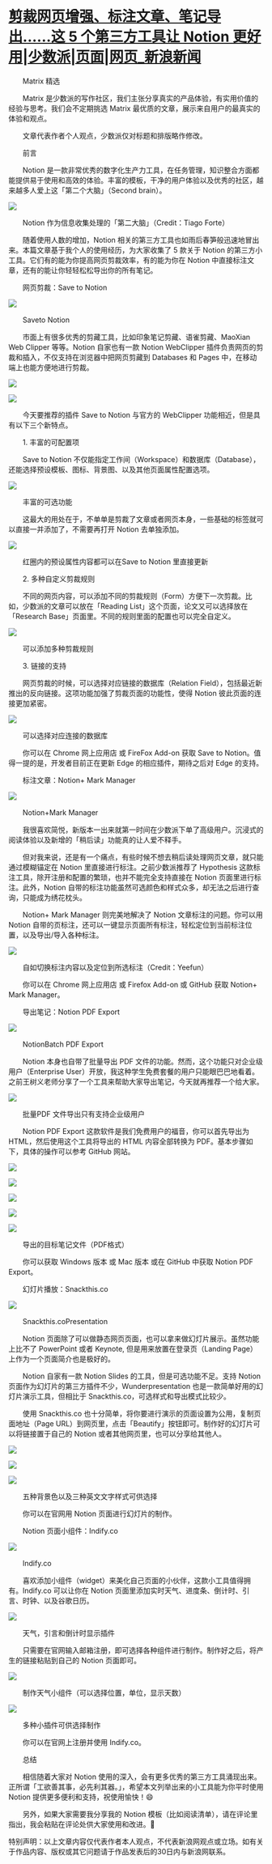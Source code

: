 # [剪裁网页增强、标注文章、笔记导出……这 5 个第三方工具让 Notion 更好用|少数派|页面|网页_新浪新闻](https://k.sina.com.cn/article_1914010467_72157b63020018y7r.html)

　　Matrix 精选

　　Matrix 是少数派的写作社区，我们主张分享真实的产品体验，有实用价值的经验与思考。我们会不定期挑选 Matrix 最优质的文章，展示来自用户的最真实的体验和观点。

　　文章代表作者个人观点，少数派仅对标题和排版略作修改。

　　前言

　　Notion 是一款非常优秀的数字化生产力工具，在任务管理，知识整合方面都能提供易于使用和高效的体验。丰富的模板，干净的用户体验以及优秀的社区，越来越多人爱上这「第二个大脑」（Second brain）。

![](https://n.sinaimg.cn/sinakd2020111s/681/w995h486/20201101/d09e-kcieyvz2366831.png)

　　Notion 作为信息收集处理的「第二大脑」（Credit：Tiago Forte）

　　随着使用人数的增加，Notion 相关的第三方工具也如雨后春笋般迅速地冒出来。本篇文章基于我个人的使用经历，为大家收集了 5 款关于 Notion 的第三方小工具。它们有的能为你提高网页剪裁效率，有的能为你在 Notion 中直接标注文章，还有的能让你轻轻松松导出你的所有笔记。

　　网页剪裁：Save to Notion

![](https://n.sinaimg.cn/sinakd2020111s/274/w855h219/20201101/9c44-kcieyvz2366830.png)

　　Saveto Notion

　　市面上有很多优秀的剪藏工具，比如印象笔记剪藏、语雀剪藏、MaoXian Web Clipper 等等。Notion 自家也有一款 Notion WebClipper 插件负责网页的剪裁和插入，不仅支持在浏览器中把网页剪藏到 Databases 和 Pages 中，在移动端上也能方便地进行剪裁。

![](https://n.sinaimg.cn/sinakd2020111s/795/w435h360/20201101/479a-kcieyvz2366880.png)

![](https://n.sinaimg.cn/sinakd2020111s/620/w621h799/20201101/aafa-kcieyvz2366879.png)

　　今天要推荐的插件 Save to Notion 与官方的 WebClipper 功能相近，但是具有以下三个新特点。

　　1. 丰富的可配置项

　　Save to Notion 不仅能指定工作间（Workspace）和数据库（Database），还能选择预设模板、图标、背景图、以及其他页面属性配置选项。

![](https://n.sinaimg.cn/sinakd2020111s/688/w638h850/20201101/0e94-kcieyvz2366921.gif)

　　丰富的可选功能

　　这最大的用处在于，不单单是剪裁了文章或者网页本身，一些基础的标签就可以直接一并添加了，不需要再打开 Notion 去单独添加。

![](https://n.sinaimg.cn/sinakd2020111s/566/w659h707/20201101/ff15-kcieyvz2366918.png)

　　红圈内的预设属性内容都可以在Save to Notion 里直接更新

　　2. 多种自定义剪裁规则

　　不同的网页内容，可以添加不同的剪裁规则（Form）方便下一次剪裁。比如，少数派的文章可以放在「Reading List」这个页面，论文又可以选择放在「Research Base」页面里。不同的规则里面的配置也可以完全自定义。

![](https://n.sinaimg.cn/sinakd2020111s/327/w559h568/20201101/3b7c-kcieyvz2367015.png)

　　可以添加多种剪裁规则

　　3. 链接的支持

　　网页剪裁的时候，可以选择对应链接的数据库（Relation Field），包括最近新推出的反向链接。这项功能加强了剪裁页面的功能性，使得 Notion 彼此页面的连接更加紧密。

![](https://n.sinaimg.cn/sinakd2020111s/680/w626h854/20201101/463d-kcieyvz2367017.gif)

　　可以选择对应连接的数据库

　　你可以在 Chrome 网上应用店 或 FireFox Add-on 获取 Save to Notion。值得一提的是，开发者目前正在更新 Edge 的相应插件，期待之后对 Edge 的支持。

　　标注文章：Notion+ Mark Manager

![](https://n.sinaimg.cn/sinakd2020111s/480/w1760h1120/20201101/b4e7-kcieyvz2367058.png)

　　Notion+Mark Manager

　　我很喜欢简悦，新版本一出来就第一时间在少数派下单了高级用户。沉浸式的阅读体验以及新增的「稍后读」功能真的让人爱不释手。

　　但对我来说，还是有一个痛点，有些时候不想去稍后读处理网页文章，就只能通过模糊锚定在 Notion 里直接进行标注。之前少数派推荐了 Hypothesis 这款标注工具，除开注册和配置的繁琐，也并不能完全支持直接在 Notion 页面里进行标注。此外，Notion 自带的标注功能虽然可选颜色和样式众多，却无法之后进行查询，只能成为绣花枕头。

　　Notion+ Mark Manager 则完美地解决了 Notion 文章标注的问题。你可以用 Notion 自带的页标注，还可以一键显示页面所有标注，轻松定位到当前标注位置，以及导出/导入各种标注。

![](https://n.sinaimg.cn/sinakd2020111s/500/w800h500/20201101/43fa-kcieyvz2367064.gif)

　　自如切换标注内容以及定位到所选标注（Credit：Yeefun）

　　你可以在 Chrome 网上应用店 或 Firefox Add-on 或 GitHub 获取 Notion+ Mark Manager。

　　导出笔记：Notion PDF Export

![](https://n.sinaimg.cn/sinakd2020111s/400/w1280h720/20201101/9d46-kcieyvz2367219.jpg)

　　NotionBatch PDF Export

　　Notion 本身也自带了批量导出 PDF 文件的功能。然而，这个功能只对企业级用户（Enterprise User）开放，我这种学生免费套餐的用户只能眼巴巴地看着。之前王树义老师分享了一个工具来帮助大家导出笔记，今天就再推荐一个给大家。

![](https://n.sinaimg.cn/sinakd2020111s/331/w751h380/20201101/76eb-kcieyvz2367216.png)

　　批量PDF 文件导出只有支持企业级用户

　　Notion PDF Export 这款软件是我们免费用户的福音，你可以首先导出为 HTML，然后使用这个工具将导出的 HTML 内容全部转换为 PDF。基本步骤如下，具体的操作可以参考 GitHub 网站。

![](https://n.sinaimg.cn/sinakd2020111s/470/w864h406/20201101/dc28-kcieyvz2367260.png)

![](https://n.sinaimg.cn/sinakd2020111s/423/w1039h184/20201101/6c71-kcieyvz2367259.png)

![](https://n.sinaimg.cn/sinakd2020111s/675/w1112h363/20201101/c9c0-kcieyvz2367306.png)

![](https://n.sinaimg.cn/sinakd2020111s/375/w1342h633/20201101/40ab-kcieyvz2367305.png)

![](https://n.sinaimg.cn/sinakd2020111s/195/w1035h760/20201101/0ce3-kcieyvz2367356.gif)

　　导出的目标笔记文件（PDF格式）

　　你可以获取 Windows 版本 或 Mac 版本 或在 GitHub 中获取 Notion PDF Export。

　　幻灯片播放：Snackthis.co

![](https://n.sinaimg.cn/sinakd2020111s/129/w651h278/20201101/fa19-kcieyvz2367352.png)

　　Snackthis.coPresentation

　　Notion 页面除了可以做静态网页页面，也可以拿来做幻灯片展示。虽然功能上比不了 PowerPoint 或者 Keynote, 但是用来放置在登录页（Landing Page）上作为一个页面简介也是极好的。

　　Notion 自家有一款 Notion Slides 的工具，但是可选功能不足。支持 Notion 页面作为幻灯片的第三方插件不少，Wunderpresentation 也是一款简单好用的幻灯片演示工具，但相比于 Snackthis.co，可选样式和导出模式比较少。

　　使用 Snackthis.co 也十分简单，将你要进行演示的页面设置为公用，复制页面地址（Page URL）到网页里，点击「Beautify」按钮即可。制作好的幻灯片可以将链接置于自己的 Notion 或者其他网页里，也可以分享给其他人。

![](https://n.sinaimg.cn/sinakd2020111s/212/w587h425/20201101/54ab-kcieyvz2367429.png)

![](https://n.sinaimg.cn/sinakd2020111s/147/w657h290/20201101/3a0e-kcieyvz2367428.png)

![](https://n.sinaimg.cn/sinakd2020111s/2/w922h680/20201101/54b7-kcieyvz2367488.gif)

　　五种背景色以及三种英文文字样式可供选择

　　你可以在官网用 Notion 页面进行幻灯片的制作。

　　Notion 页面小组件：Indify.co

![](https://n.sinaimg.cn/sinakd2020111s/552/w453h99/20201101/49b4-kcieyvz2367483.png)

　　Indify.co

　　喜欢添加小组件（widget）来美化自己页面的小伙伴，这款小工具值得拥有。Indify.co 可以让你在 Notion 页面里添加实时天气、进度条、倒计时、引言、时钟、以及谷歌日历。

![](https://n.sinaimg.cn/sinakd2020111s/508/w1341h767/20201101/c792-kcieyvz2367549.png)

　　天气，引言和倒计时显示插件

　　只需要在官网输入邮箱注册，即可选择各种组件进行制作。制作好之后，将产生的链接粘贴到自己的 Notion 页面即可。

![](https://n.sinaimg.cn/sinakd2020111s/267/w1847h820/20201101/e7db-kcieyvz2367548.png)

　　制作天气小组件（可以选择位置，单位，显示天数）

![](https://n.sinaimg.cn/sinakd2020111s/519/w1430h689/20201101/6ac5-kcieyvz2367642.png)

　　多种小插件可供选择制作

　　你可以在官网上注册并使用 Indify.co。

　　总结

　　相信随着大家对 Notion 使用的深入，会有更多优秀的第三方工具涌现出来。正所谓「工欲善其事，必先利其器。」，希望本文列举出来的小工具能为你平时使用 Notion 提供更多便利和支持，祝使用愉快！😄

　　另外，如果大家需要我分享我的 Notion 模板（比如阅读清单），请在评论里指出，我会粘贴在评论处供大家使用和改进。🤝

特别声明：以上文章内容仅代表作者本人观点，不代表新浪网观点或立场。如有关于作品内容、版权或其它问题请于作品发表后的30日内与新浪网联系。
